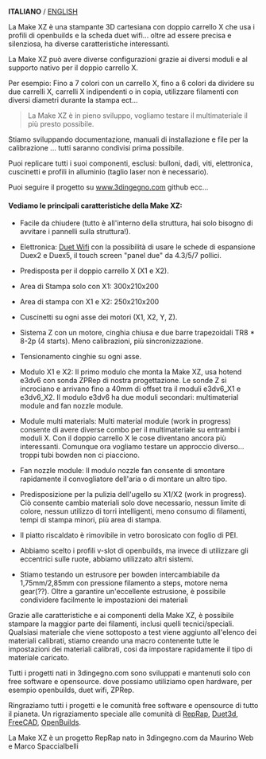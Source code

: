 **ITALIANO** / [ENGLISH](README.md)

La Make XZ è una stampante 3D cartesiana con doppio carrello X che usa i profili di openbuilds e la scheda duet wifi... oltre ad essere precisa e silenziosa, ha diverse caratteristiche interessanti.

La Make XZ può avere diverse configurazioni grazie ai diversi moduli e al supporto nativo per il doppio carrello X.

Per esempio: Fino a 7 colori con un carrello X, fino a 6 colori da dividere su due carrelli X, carrelli X indipendenti o in copia, utilizzare filamenti con diversi diametri durante la stampa ect...

>La Make XZ è in pieno sviluppo, vogliamo testare il multimateriale il più presto possibile.

Stiamo sviluppando documentazione, manuali di installazione e file per la calibrazione ... tutti saranno condivisi prima possibile.

Puoi replicare tutti i suoi componenti, esclusi: bulloni, dadi, viti, elettronica, cuscinetti e profili in alluminio (taglio laser non è necessario).

Puoi seguire il progetto su www.3dingegno.com github ecc...

#### Vediamo le principali caratteristiche della Make XZ:

- Facile da chiudere (tutto è all'interno della struttura, hai solo bisogno di avvitare i pannelli sulla struttura!).

- Elettronica: [Duet Wifi](https://www.duet3d.com/DuetWifi) con la possibilità di usare le schede di espansione Duex2 e Duex5, il touch screen "panel due" da 4.3/5/7 pollici.

- Predisposta per il doppio carrello X (X1 e X2).

- Area di Stampa solo con X1: 300x210x200
- Area di stampa con X1 e X2: 250x210x200

- Cuscinetti su ogni asse dei motori (X1, X2, Y, Z).

- Sistema Z con un motore, cinghia chiusa e due barre trapezoidali TR8 * 8-2p (4 starts). Meno calibrazioni, più sincronizzazione.

- Tensionamento cinghie su ogni asse.

- Modulo X1 e X2: Il primo modulo che monta la Make XZ, usa hotend e3dv6 con sonda  ZPRep di nostra progettazione. Le sonde Z si incrociano e arrivano fino a 40mm di offset tra il moduli e3dv6_X1 e e3dv6_X2. Il modulo e3dv6 ha due moduli secondari: multimaterial module and fan nozzle module.

- Module multi materials: Multi material module (work in progress) consente di avere diverse combo per il multimateriale su entrambi i moduli X. Con il doppio carrello X le cose diventano ancora più interessanti. Comunque ora vogliamo testare un approccio diverso... troppi tubi bowden non ci piacciono.

- Fan nozzle module: Il modulo nozzle fan consente di smontare rapidamente il convogliatore dell'aria o di montare un altro tipo.

- Predisposizione per la pulizia dell'ugello su X1/X2 (work in progress). Ciò consente cambio materiali solo dove necessario, nessun limite di colore, nessun utilizzo di torri intelligenti, meno consumo di filamenti, tempi di stampa minori, più area di stampa.

- Il piatto riscaldato è rimovibile in vetro borosicato con foglio di PEI.

- Abbiamo scelto i profili v-slot di openbuilds, ma invece di utilizzare gli eccentrici sulle ruote, abbiamo utilizzato altri sistemi.

- Stiamo testando un estrusore per bowden intercambiabile da 1,75mm/2,85mm con pressione filamento a steps, motore nema gear(??). Oltre a garantire un'eccellente estrusione, è possibile condividere facilmente le impostazioni dei materiali

Grazie alle caratteristiche e ai componenti della Make XZ, è possibile stampare la maggior parte dei filamenti, inclusi quelli tecnici/speciali. Qualsiasi materiale che viene sottoposto a test viene aggiunto all'elenco dei materiali calibrati, stiamo creando una macro contenente tutte le impostazioni dei materiali calibrati, cosi da impostare rapidamente il tipo di materiale caricato.

Tutti i progetti nati in 3dingegno.com sono sviluppati e mantenuti solo con free software e opensource. dove possiamo utiliziamo open hardware, per esempio openbuilds, duet wifi, ZPRep.

Ringraziamo tutti i progetti e le comunità free software e opensource di tutto il pianeta.
Un rigraziamento speciale alle comunità di [RepRap](http://forums.reprap.org/index.php), [Duet3d](https://www.duet3d.com/forum/), [FreeCAD](https://forum.freecadweb.org/), [OpenBuilds](http://openbuilds.org/).

La Make XZ è un progetto RepRap nato in 3dingegno.com da Maurino Web e Marco Spaccialbelli

